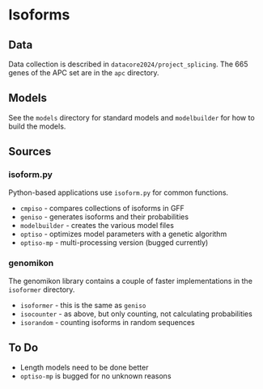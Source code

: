 Isoforms
========

## Data ##

Data collection is described in `datacore2024/project_splicing`. The 665 genes
of the APC set are in the `apc` directory.

## Models ##

See the `models` directory for standard models and `modelbuilder` for how to
build the models.

## Sources ##

### isoform.py

Python-based applications use `isoform.py` for common functions.

+ `cmpiso` - compares collections of isoforms in GFF
+ `geniso` - generates isoforms and their probabilities
+ `modelbuilder` - creates the various model files
+ `optiso` - optimizes model parameters with a genetic algorithm
+ `optiso-mp` - multi-processing version (bugged currently)

### genomikon

The genomikon library contains a couple of faster implementations in the
`isoformer` directory.

+ `isoformer` - this is the same as `geniso`
+ `isocounter` - as above, but only counting, not calculating probabilities
+ `isorandom` - counting isoforms in random sequences

## To Do ##

+ Length models need to be done better
+ `optiso-mp` is bugged for no unknown reasons
